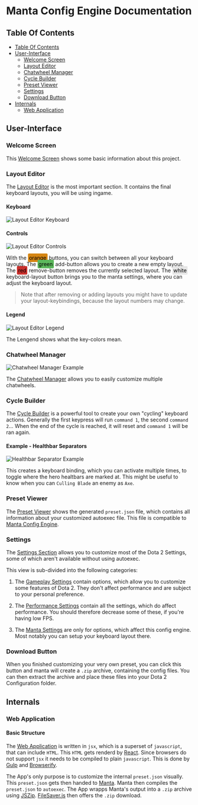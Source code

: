 # Manta Config Engine Documentation

## Table Of Contents
<!-- TOC depthFrom:2 depthTo:3 withLinks:1 updateOnSave:1 orderedList:0 -->

- [Table Of Contents](#table-of-contents)
- [User-Interface](#user-interface)
	- [Welcome Screen](#welcome-screen)
	- [Layout Editor](#layout-editor)
	- [Chatwheel Manager](#chatwheel-manager)
	- [Cycle Builder](#cycle-builder)
	- [Preset Viewer](#preset-viewer)
	- [Settings](#settings)
	- [Download Button](#download-button)
- [Internals](#internals)
	- [Web Application](#web-application)

<!-- /TOC -->

## User-Interface

### Welcome Screen

This [Welcome Screen](https://projects.dodekeract.com/manta/) shows some basic information about this project.

### Layout Editor

The [Layout Editor](https://projects.dodekeract.com/manta/#/layouts) is the most important section.
It contains the final keyboard layouts, you will be using ingame.

#### Keyboard

![Layout Editor Keyboard][image-user-interface-layout-editor-keyboard]

#### Controls

![Layout Editor Controls][image-user-interface-layout-editor-controls]

With the <span style="background-color: #d58512; padding: 3px; border-radius: 3px; color: black;">orange</span> buttons, you can switch between all your keyboard layouts.
The <span style="background-color: #5cb85c; padding: 3px; border-radius: 3px; color: black;">green</span> add-button allows you to create a new empty layout.
The <span style="background-color: #c9302c; padding: 3px; border-radius: 3px; color: black;">red</span> remove-button removes the currently selected layout.
The <span style="background-color: #e6e6e6; padding: 3px; border-radius: 3px; color: black;">white</span> keyboard-layout button brings you to the manta settings, where you can adjust the keyboard layout.

> Note that after removing or adding layouts you might have to update your layout-keybindings, because the layout numbers may change.

#### Legend

![Layout Editor Legend][image-user-interface-layout-editor-legend]

The Lengend shows what the key-colors mean.

### Chatwheel Manager

![Chatwheel Manager Example][image-user-interface-chatwheel-manager-example]

The [Chatwheel Manager](https://projects.dodekeract.com/manta/#/chatwheels) allows you to easily customize multiple chatwheels.

### Cycle Builder

The [Cycle Builder](https://projects.dodekeract.com/manta/#/cycles) is a powerful tool to create your own "cycling" keyboard actions.
Generally the first keypress will run `command 1`, the second `command 2`...
When the end of the cycle is reached, it will reset and `command 1` will be ran again.

#### Example - Healthbar Separators

![Healthbar Separator Example][image-user-interface-cycle-builder-example]

This creates a keyboard binding, which you can activate multiple times,
to toggle where the hero healtbars are marked at.
This might be useful to know when you can `Culling Blade` an enemy as `Axe`.

### Preset Viewer

The [Preset Viewer](https://projects.dodekeract.com/manta/#/presets/view) shows the generated `preset.json` file,
which contains all information about your customized autoexec file.
This file is compatible to [Manta Config Engine](https://github.com/dodekeract/manta-config-engine).

### Settings

The [Settings Section](https://projects.dodekeract.com/manta/#/settings) allows you to customize most of the
Dota 2 Settings, some of which aren't available without using autoexec.

This view is sub-divided into the following categories:

1. The [Gameplay Settings](https://projects.dodekeract.com/manta/#/settings/gameplay) contain options, which allow you to customize some features of Dota 2.
They don't affect performance and are subject to your personal preference.

2. The [Performance Settings](https://projects.dodekeract.com/manta/#/settings/performance) contain all the settings, which do affect performance.
You should therefore decrease some of these, if you're having low FPS.

3. The [Manta Settings](https://projects.dodekeract.com/manta/#/settings/engine) are only for options, which affect this config engine.
Most notably you can setup your keyboard layout there.

### Download Button

When you finished customizing your very own preset, you can click this button and manta will create a `.zip` archive, containing the config files.
You can then extract the archive and place these files into your Dota 2 Configuration folder.

## Internals

### Web Application

#### Basic Structure

The [Web Application](https://projects.dodekeract.com/manta/) is written in `jsx`, which is a superset of `javascript`, that can include `HTML`. This `HTML` gets renderd by [React](https://github.com/facebook/react). Since browsers do not support `jsx` it needs to be compiled to plain `javascript`. This is done by [Gulp](http://gulpjs.com) and [Browserify](http://browserify.org).

The App's only purpose is to customize the internal `preset.json` visually. This `preset.json` gets then handed to [Manta](https://github.com/dodekeract/manta-config-engine). Manta then compiles the `preset.json` to `autoexec`. The App wrapps Manta's output into a `.zip` archive using [JSZip](https://github.com/Stuk/jszip). [FileSaver.js](https://github.com/eligrey/FileSaver.js/) then offers the `.zip` download.

[image-user-interface-layout-editor-controls]: https://raw.githubusercontent.com/dodekeract/manta-config-engine-app/master/documentation/images/user-interface/layout-editor-controls.png

[image-user-interface-layout-editor-keyboard]: https://raw.githubusercontent.com/dodekeract/manta-config-engine-app/master/documentation/images/user-interface/layout-editor-keyboard.png

[image-user-interface-layout-editor-legend]: https://raw.githubusercontent.com/dodekeract/manta-config-engine-app/master/documentation/images/user-interface/layout-editor-legend.png

[image-user-interface-cycle-builder-example]: https://raw.githubusercontent.com/dodekeract/manta-config-engine-app/master/documentation/images/user-interface/cycle-builder-example.png

[image-user-interface-chatwheel-manager-example]: https://raw.githubusercontent.com/dodekeract/manta-config-engine-app/master/documentation/images/user-interface/chatwheel-manager-example.png
